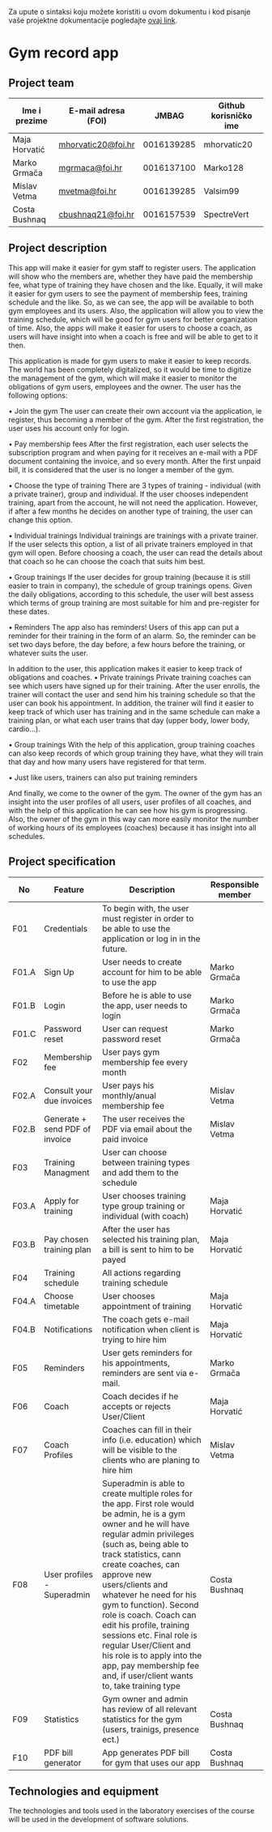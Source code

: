 
Za upute o sintaksi koju možete koristiti u ovom dokumentu i kod pisanje vaše projektne dokumentacije pogledajte [ovaj link](https://guides.github.com/features/mastering-markdown/).

# Gym record app

## Project team

Ime i prezime | E-mail adresa (FOI) | JMBAG     | Github korisničko ime
------------  | ------------------- | --------- | ---------------------
Maja Horvatić | mhorvatic20@foi.hr  | 0016139285| mhorvatic20
Marko Grmača  | mgrmaca@foi.hr      | 0016137100| Marko128
Mislav Vetma  | mvetma@foi.hr       | 0016139285| Valsim99
Costa Bushnaq | cbushnaq21@foi.hr   | 0016157539| SpectreVert

## Project description

This app will make it easier for gym staff to register users. The application will show who the members are, whether they have paid the membership fee, what type of training they have chosen and the like. Equally, it will make it easier for gym users to see the payment of membership fees, training schedule and the like. So, as we can see, the app will be available to both gym employees and its users. Also, the application will allow you to view the training schedule, which will be good for gym users for better organization of time. Also, the apps will make it easier for users to choose a coach, as users will have insight into when a coach is free and will be able to get to it then.



This application is made for gym users to make it easier to keep records. The world has been completely digitalized, so it would be time to digitize the management of the gym, which will make it easier to monitor the obligations of gym users, employees and the owner.
The user has the following options:

• Join the gym
The user can create their own account via the application, ie register, thus becoming a member of the gym. After the first registration, the user uses his account only for login.

• Pay membership fees
After the first registration, each user selects the subscription program and when paying for it receives an e-mail with a PDF document containing the invoice, and so every month. After the first unpaid bill, it is considered that the user is no longer a member of the gym.

• Choose the type of training
There are 3 types of training - individual (with a private trainer), group and individual. If the user chooses independent training, apart from the account, he will not need the application. However, if after a few months he decides on another type of training, the user can change this option.

• Individual trainings
Individual trainings are trainings with a private trainer. If the user selects this option, a list of all private trainers employed in that gym will open. Before choosing a coach, the user can read the details about that coach so he can choose the coach that suits him best.

• Group trainings
If the user decides for group training (because it is still easier to train in company), the schedule of group trainings opens. Given the daily obligations, according to this schedule, the user will best assess which terms of group training are most suitable for him and pre-register for these dates.

• Reminders
The app also has reminders! Users of this app can put a reminder for their training in the form of an alarm. So, the reminder can be set two days before, the day before, a few hours before the training, or whatever suits the user.

In addition to the user, this application makes it easier to keep track of obligations and coaches.
• Private trainings
Private training coaches can see which users have signed up for their training. After the user enrolls, the trainer will contact the user and send him his training schedule so that the user can book his appointment. In addition, the trainer will find it easier to keep track of which user has training and in the same schedule can make a training plan, or what each user trains that day (upper body, lower body, cardio…).

• Group trainings
With the help of this application, group training coaches can also keep records of which group training they have, what they will train that day and how many users have registered for that term.

• Just like users, trainers can also put training reminders

And finally, we come to the owner of the gym. The owner of the gym has an insight into the user profiles of all users, user profiles of all coaches, and with the help of this application he can see how his gym is progressing. Also, the owner of the gym in this way can more easily monitor the number of working hours of its employees (coaches) because it has insight into all schedules.




## Project specification

No  | Feature       | Description | Responsible member
--- | ------------- | ----------- | ------------------
F01 | Credentials | To begin with, the user must register in order to be able to use the application or log in in the future. | 
F01.A | Sign Up | User needs to create account for him to be able to use the app | Marko Grmača
F01.B | Login | Before he is able to use the app, user needs to login | Marko Grmača
F01.C | Password reset | User can request password reset | Marko Grmača
F02 | Membership fee | User pays gym membership fee every month | 
F02.A | Consult your due invoices | User pays his monthly/anual membership fee | Mislav Vetma
F02.B | Generate + send PDF of invoice | The user receives the PDF via email about the paid invoice | Mislav Vetma
F03 | Training Managment  | User can choose between training types and add them to the schedule | 
F03.A | Apply for training | User chooses training type group training or individual (with coach) | Maja Horvatić
F03.B | Pay chosen training plan | After the user has selected his training plan, a bill is sent to him to be payed | Maja Horvatić
F04 | Training schedule | All actions regarding training schedule | 
F04.A | Choose timetable | User chooses appointment of training | Maja Horvatić
F04.B | Notifications |  The coach gets e-mail notification when client is trying to hire him | Maja Horvatić
F05 | Reminders | User gets reminders for his appointments, reminders are sent via e-mail. | Marko Grmača
F06 | Coach | Coach decides if he accepts or rejects User/Client | Maja Horvatić
F07 | Coach Profiles | Coaches can fill in their info (i.e. education) which will be visible to the clients who are planing to hire him | Mislav Vetma
F08 | User profiles - Superadmin | Superadmin is able to create multiple roles for the app. First role would be admin, he is a gym owner and he will have regular admin privileges (such as, being able to track statistics, cann create coaches, can approve new users/clients and whatever he need for his gym to function). Second role is coach. Coach can edit his profile, training sessions etc. Final role is regular User/Client and his role is to apply into the app, pay membership fee and, if user/client wants to, take training type | Costa Bushnaq 
F09 | Statistics | Gym owner and admin has review of all relevant statistics for the gym (users, trainigs, presence ect.) | Costa Bushnaq   
F10 | PDF bill generator | App generates PDF bill for gym that uses our app | Costa Bushnaq 

## Technologies and equipment
The technologies and tools used in the laboratory exercises of the course will be used in the development of software solutions.
